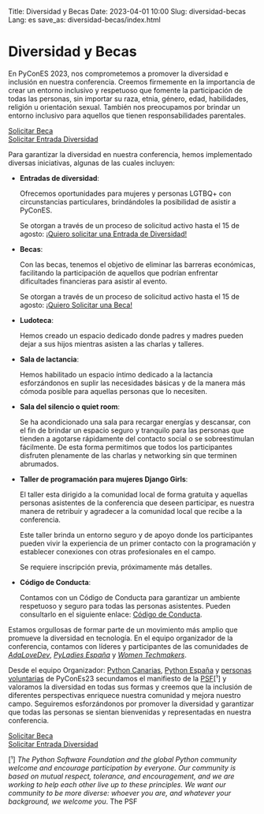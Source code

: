 Title: Diversidad y Becas
Date: 2023-04-01 10:00
Slug: diversidad-becas
Lang: es
save_as: diversidad-becas/index.html


# Diversidad y Becas

En PyConES 2023, nos comprometemos a promover la diversidad e inclusión en nuestra conferencia. Creemos firmemente en la importancia de crear un entorno inclusivo y respetuoso que fomente la participación de todas las personas, sin importar su raza, etnia, género, edad, habilidades, religión u orientación sexual. También nos preocupamos por brindar un entorno inclusivo para aquellos que tienen responsabilidades parentales.

  <div class="button-container">
    <div class="center-buttons">
      <a href="https://forms.gle/bW7iPDeAYypHx1pF9" class="button-becas">Solicitar Beca</a>
    </div>
    <div class="center-buttons">
      <a href="https://forms.gle/dAtJyaBGVAYa6mou5" class="button-becas">Solicitar Entrada Diversidad</a>
    </div>
  </div>

Para garantizar la diversidad en nuestra conferencia, hemos implementado diversas iniciativas, algunas de las cuales incluyen:


* **Entradas de diversidad**: 
  
    Ofrecemos oportunidades para mujeres y personas LGTBQ+ con circunstancias particulares, brindándoles la posibilidad de asistir a PyConES. 
    
    Se otorgan a través de un proceso de solicitud activo hasta el 15 de agosto: [¡Quiero solicitar una Entrada de Diversidad!](https://forms.gle/dAtJyaBGVAYa6mou5)


* **Becas**: 
    
    Con las becas, tenemos el objetivo de eliminar las barreras económicas, facilitando la participación de aquellos que podrían enfrentar dificultades financieras para asistir al evento. 
    
    Se otorgan a través de un proceso de solicitud activo hasta el 15 de agosto: [¡Quiero Solicitar una Beca!](https://forms.gle/bW7iPDeAYypHx1pF9)


* **Ludoteca**: 
    
    Hemos creado un espacio dedicado donde padres y madres pueden dejar a sus hijos mientras asisten a las charlas y talleres.

* **Sala de lactancia**:
    
    Hemos habilitado un espacio íntimo dedicado a la lactancia esforzándonos en suplir las necesidades básicas y de la manera más cómoda posible para aquellas personas que lo necesiten.

* **Sala del silencio o quiet room**:

    Se ha acondicionado una sala para recargar energías y descansar, con el fin de brindar un espacio seguro y tranquilo para las personas que tienden a agotarse rápidamente del contacto social o se sobreestimulan fácilmente. De esta forma permitimos que todos los participantes disfruten plenamente de las charlas y networking sin que terminen abrumados.

		
* **Taller de programación para mujeres Django Girls**: 
  
    El taller esta dirigido a la comunidad local de forma gratuita y aquellas personas asistentes de la conferencia que deseen participar, es nuestra manera de retribuir y agradecer a la comunidad local que recibe a la conferencia.
  
    Este taller brinda un entorno seguro y de apoyo donde los participantes pueden vivir la experiencia de un primer contacto con la programación y establecer conexiones con otras profesionales en el campo.
  
    Se requiere inscripción previa, próximamente más detalles. 

* **Código de Conducta**: 

    Contamos con un Código de Conducta para garantizar un ambiente respetuoso y seguro para todas las personas asistentes. Pueden consultarlo en el siguiente enlace: [Código de Conducta](https://2023.es.pycon.org/codigo_conducta/). 


Estamos orgullosas de formar parte de un movimiento más amplio que promueve la diversidad en tecnología. En el equipo organizador de la conferencia, contamos con líderes y participantes de las comunidades de *[AdaLoveDev](https://twitter.com/adalovedev)*, *[PyLadies España](https://twitter.com/PyLadiesES)* y *[Women Techmakers](https://twitter.com/wtmbcn)*.

Desde el equipo Organizador: [Python Canarias](https://pythoncanarias.es/), [Python España](https://es.python.org/) y [personas voluntarias]() de PyConEs23 secundamos el manifiesto de la [PSF]()[¹] y valoramos la diversidad en todas sus formas y creemos que la inclusión de diferentes perspectivas enriquece nuestra comunidad y mejora nuestro campo. Seguiremos esforzándonos por promover la diversidad y garantizar que todas las personas se sientan bienvenidas y representadas en nuestra conferencia.



  <div class="button-container">
    <div class="center-buttons">
      <a href="https://forms.gle/bW7iPDeAYypHx1pF9" class="button-becas">Solicitar Beca</a>
    </div>
    <div class="center-buttons">
      <a href="https://forms.gle/dAtJyaBGVAYa6mou5" class="button-becas">Solicitar Entrada Diversidad</a>
    </div>
  </div>


[¹] *The Python Software Foundation and the global Python community welcome and encourage participation by everyone. Our community is based on mutual respect, tolerance, and encouragement, and we are working to help each other live up to these principles. We want our community to be more diverse: whoever you are, and whatever your background, we welcome you*. 
The PSF

